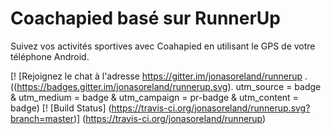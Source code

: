 Coachapied basé sur RunnerUp
========


Suivez vos activités sportives avec Coahapied en utilisant le GPS de votre téléphone Android.


[! [Rejoignez le chat à l'adresse https://gitter.im/jonasoreland/runnerup .((https://badges.gitter.im/jonasoreland/runnerup.svg). utm_source = badge & utm_medium = badge & utm_campaign = pr-badge & utm_content = badge)
[! [Build Status] (https://travis-ci.org/jonasoreland/runnerup.svg?branch=master)] (https://travis-ci.org/jonasoreland/runnerup)
